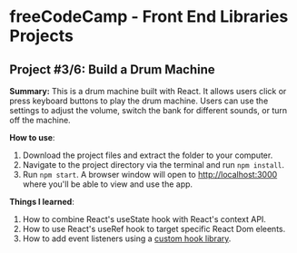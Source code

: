 # freeCodeCamp - Front End Libraries Projects

## Project #3/6: Build a Drum Machine

**Summary:** This is a drum machine built with React.  It allows users click or press keyboard buttons to play the drum machine.  Users can use the settings to adjust the volume, switch the bank for different sounds, or turn off the machine.

**How to use**:

1. Download the project files and extract the folder to your computer.
2. Navigate to the project directory via the terminal and run `npm install`.
3. Run `npm start`.  A browser window will open to [http://localhost:3000](http://localhost:3000) where you'll be able to view and use the app.

**Things I learned**:
1. How to combine React's useState hook with React's context API.
2. How to use React's useRef hook to target specific React Dom eleents.
3. How to add event listeners using a [custom hook library](https://github.com/donavon/use-event-listener).